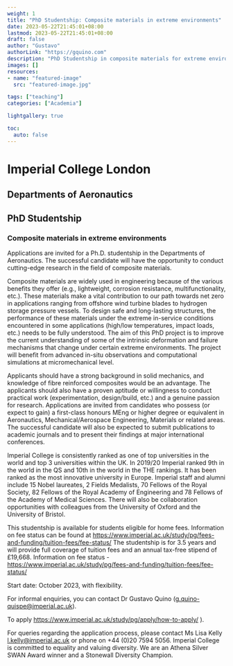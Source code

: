 ```yaml
---
weight: 1
title: "PhD Studentship: Composite materials in extreme environments"
date: 2023-05-22T21:45:01+08:00
lastmod: 2023-05-22T21:45:01+08:00
draft: false
author: "Gustavo"
authorLink: "https://gquino.com"
description: "PhD Studentship in composite materials for extreme environments."
images: []
resources:
- name: "featured-image"
  src: "featured-image.jpg"

tags: ["teaching"]
categories: ["Academia"]

lightgallery: true

toc:
  auto: false
---
```


# Imperial College London
## Departments of Aeronautics 
## PhD Studentship

### Composite materials in extreme environments

Applications are invited for a Ph.D. studentship in the Departments of Aeronautics. The successful candidate will have the opportunity to conduct cutting-edge research in the field of composite materials. 

Composite materials are widely used in engineering because of the various benefits they offer (e.g., lightweight, corrosion resistance, multifunctionality, etc.). These materials make a vital contribution to our path towards net zero in applications ranging from offshore wind turbine blades to hydrogen storage pressure vessels. To design safe and long-lasting structures, the performance of these materials under the extreme in-service conditions encountered in some applications (high/low temperatures, impact loads, etc.) needs to be fully understood. The aim of this PhD project is to improve the current understanding of some of the intrinsic deformation and failure mechanisms that change under certain extreme environments. The project will benefit from advanced in-situ observations and computational simulations at micromechanical level. 

Applicants should have a strong background in solid mechanics, and knowledge of fibre reinforced composites would be an advantage. The applicants should also have a proven aptitude or willingness to conduct practical work (experimentation, design/build, etc.) and a genuine passion for research. Applications are invited from candidates who possess (or expect to gain) a first-class honours MEng or higher degree or equivalent in Aeronautics, Mechanical/Aerospace Engineering, Materials or related areas. The successful candidate will also be expected to submit publications to academic journals and to present their findings at major international conferences.

Imperial College is consistently ranked as one of top universities in the world and top 3 universities within the UK. In 2019/20 Imperial ranked 9th in the world in the QS and 10th in the world in the THE rankings. It has been ranked as the most innovative university in Europe. Imperial staff and alumni include 15 Nobel laureates, 2 Fields Medalists, 70 Fellows of the Royal Society, 82 Fellows of the Royal Academy of Engineering and 78 Fellows of the Academy of Medical Sciences. There will also be collaboration opportunities with colleagues from the University of Oxford and the University of Bristol.

This studentship is available for students eligible for home fees. Information on fee status can be found at https://www.imperial.ac.uk/study/pg/fees-and-funding/tuition-fees/fee-status/
The studentship is for 3.5 years and will provide full coverage of tuition fees and an annual tax-free stipend of £19,668.
Information on fee status - https://www.imperial.ac.uk/study/pg/fees-and-funding/tuition-fees/fee-status/

Start date: October 2023, with flexibility.

For informal enquiries, you can contact Dr Gustavo Quino (g.quino-quispe@imperial.ac.uk). 

To apply https://www.imperial.ac.uk/study/pg/apply/how-to-apply/ ). 

For queries regarding the application process, please contact Ms Lisa Kelly l.kelly@imperial.ac.uk  or phone on +44 (0)20 7594 5056.
Imperial College is committed to equality and valuing diversity. We are an Athena Silver SWAN Award winner and a Stonewall Diversity Champion.
